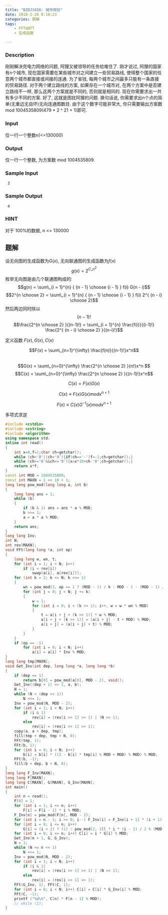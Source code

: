 ```yaml
---
title: "BZOJ3456: 城市规划"
date: 2018-2-26 8:10:23
categories: 题解
tags: 
    - FFT&NTT
    - 生成函数

---
```


### Description
刚刚解决完电力网络的问题, 阿狸又被领导的任务给难住了.
刚才说过, 阿狸的国家有n个城市, 现在国家需要在某些城市对之间建立一些贸易路线, 使得整个国家的任意两个城市都直接或间接的连通. 为了省钱, 每两个城市之间最多只能有一条直接的贸易路径. 对于两个建立路线的方案, 如果存在一个城市对, 在两个方案中是否建立路线不一样, 那么这两个方案就是不同的, 否则就是相同的. 现在你需要求出一共有多少不同的方案.
好了, 这就是困扰阿狸的问题. 换句话说, 你需要求出n个点的简单(无重边无自环)无向连通图数目.
由于这个数字可能非常大, 你只需要输出方案数mod 1004535809(479 * 2 ^ 21 + 1)即可.

### Input
仅一行一个整数n(<=130000)
 

### Output
仅一行一个整数, 为方案数 mod 1004535809.
 

### Sample Input
```
 3
```


### Sample Output
```
 4
```
### HINT
对于 100%的数据, n <= 130000

## 题解
设无向图的生成函数为$G(x)$, 无向联通图的生成函数为$f(x)$
$$g(x) = 2^{C\_n^2}$$
枚举无向图是由几个联通图构成的:
$$g(n) = \sum\_{i = 1}^{n} { {n - 1} \choose {i - 1} } f(i) G(n - i)$$
$$2^{n \choose 2} = \sum\_{i = 1}^{n} { {n - 1} \choose {i - 1} } f(i) 2^{ {n - i} \choose 2}$$
然后两边同时除以 $$(n-1)!$$
$$\frac{2^{n \choose 2} }{(n-1)!} = \sum\_{i = 1}^{n} \frac{f(i)}{(i-1)!} \frac{2^{ {n - i} \choose 2} }{(n-i)!}$$

定义函数 $F(x),G(x),C(x)$

$$F(x) = \sum\_{n=1}^{\infty} \frac{f(n)}{(n-1)!}x^n$$  
$$G(x) = \sum\_{n=0}^{\infty} \frac{2^{n \choose 2} }{n!}x^n $$
$$C(x) = \sum\_{n=0}^{\infty} \frac{2^{n \choose 2} }{(n-1)!}x^n$$

$$C(x) = F(x)G(x)$$

$$C(x) \equiv F(x)G(x) mod { x^{n+1} }$$  

$$F(x) \equiv C(x)G^{-1}(x) mod { x^{n+1} }$$  

多项式求逆

```c++
#include <cstdio>
#include <cstring>
#include <algorithm>
using namespace std;
inline int read()
{
    int x=0,f=1;char ch=getchar();
    while (ch<'0'||ch>'9'){if(ch=='-')f=-1;ch=getchar();}
    while (ch>='0'&&ch<='9'){x=x*10+ch-'0';ch=getchar();}
    return x*f;
}
const int MOD = 1004535809;
const int MAXN = 1 << 18 + 1;
long long pow_mod(long long a, int b)
{
    long long ans = 1;
    while (b)
    {
        if (b & 1) ans = ans * a % MOD;
        b >>= 1;
        a = a * a % MOD;
    }
    return ans;
}
long long Inv;
int N;
int rev[MAXN];
void FFt(long long *a, int op)
{
    long long w, wn, t;
    for (int i = 1; i < N; i++)
        if (i < rev[i])
            swap(a[i], a[rev[i]]);
    for (int k = 2; k <= N; k <<= 1)
    {
        wn = pow_mod(3, op == 1 ? (MOD - 1) / k : MOD - 1 - (MOD - 1) / k);
        for (int j = 0; j < N; j += k)
        {
            w = 1;
            for (int i = 0; i < (k >> 1); i++, w = w * wn % MOD)
            {
                t = a[i + j + (k >> 1)] * w % MOD;
                a[i + j + (k >> 1)] = (a[i + j] - t + MOD) % MOD;
                a[i + j] = (a[i + j] + t) % MOD;
            }
        }
    }
    if (op == -1)
        for (int i = 0; i < N; i++)
            a[i] = a[i] * Inv % MOD;
}
long long tmp[MAXN];
void Get_Inv(int dep, long long *a, long long *b)
{
    if (dep == 1)
        return b[0] = pow_mod(a[0], MOD - 2), void();
    Get_Inv((dep + 1) >> 1, a, b);
    N = 1;
    while (N < (dep << 1))
        N <<= 1;
    Inv = pow_mod(N, MOD - 2);
    for (int i = 1; i < N; i++)
        if (i & 1)
            rev[i] = (rev[i >> 1] >> 1) | (N >> 1);
        else
            rev[i] = (rev[i >> 1] >> 1);
    copy(a, a + dep, tmp);
    fill(tmp + dep, tmp + N, 0);
    FFt(tmp, 1);
    FFt(b, 1);
    for (int i = 0; i < N; i++)
        b[i] = b[i] * ((2 - b[i] * tmp[i] % MOD + MOD) % MOD) % MOD;
    FFt(b, -1);
    fill(b + dep, b + N, 0);
}
long long F_Inv[MAXN];
long long F[MAXN];
long long C[MAXN], G[MAXN], G_Inv[MAXN];
int main()
{
    int n = read();
    F[0] = 1;
    for (int i = 1; i <= n; i++)
        F[i] = F[i - 1] * i % MOD;
    F_Inv[n] = pow_mod(F[n], MOD - 2);
    for (int i = n - 1; i >= 0; i--) F_Inv[i] = F_Inv[i + 1] * (i + 1) % MOD;
    for (int i = 0; i <= n; i++)
        G[i] = (i < 2) ? (1) : pow_mod(2, 1ll * i * (i - 1) / 2 % (MOD - 1)) * F_Inv[i] % MOD;
    for (int i = 0; i <= n; i++) C[i] = i * G[i] % MOD;
    Get_Inv(n + 1, G, G_Inv);
    N = 1;
    while (N <= n << 1)
        N <<= 1;
    Inv = pow_mod(N, MOD - 2);
    for (int i = 1; i < N; i++)
        if (i & 1)
            rev[i] = (rev[i >> 1] >> 1) | (N >> 1);
        else
            rev[i] = (rev[i >> 1] >> 1);
    FFt(G_Inv, 1), FFt(C, 1);
    for (int i = 0; i < N; i++) C[i] = C[i] * G_Inv[i] % MOD;
    FFt(C, -1);
    printf ("%d\n", C[n] * F[n - 1] % MOD);
    // while (1);
}
```